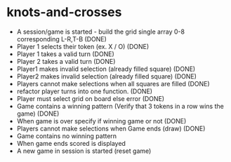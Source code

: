 # knots-and-crosses

- A session/game is started - build the grid single array 0-8 corresponding L-R,T-B (DONE)
- Player 1 selects their token (ex. X / O) (DONE)
- Player 1 takes a valid turn (DONE)
- Player 2 takes a valid turn (DONE)
- Player1 makes invalid selection (already filled square) (DONE)
- Player2 makes invalid selection (already filled square) (DONE)
- Players cannot make selections when all squares are filled (DONE)
- refactor player turns into one function. (DONE)
- Player must select grid on board else error (DONE)
- Game contains a winning pattern (Verify that 3 tokens in a row wins the game) (DONE)
- When game is over specify if winning game or not (DONE)
- Players cannot make selections when Game ends (draw) (DONE)
- Game contains no winning pattern
- When game ends scored is displayed
- A new game in session is started (reset game)

